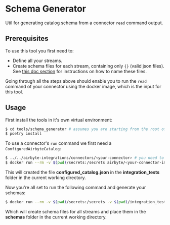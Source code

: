 # Schema Generator

Util for generating catalog schema from a connector `read` command output.

## Prerequisites

To use this tool you first need to:

- Define all your streams.
- Create schema files for each stream, containing only `{}` (valid json files). See
  [this doc section](https://docs.airbyte.com/connector-development/cdk-python/schemas#static-schemas)
  for instructions on how to name these files.

Going through all the steps above should enable you to run the `read` command of your connector
using the docker image, which is the input for this tool.

## Usage

First install the tools in it's own virtual environment:

```bash
$ cd tools/schema_generator # assumes you are starting from the root of the Airbyte project.
$ poetry install
```

To use a connector's `run` command we first need a `ConfiguredAirbyteCatalog`:

```bash
$ ../../airbyte-integrations/connectors/<your-connector> # you need to use the tool at the root folder of a connector
$ docker run --rm -v $(pwd)/secrets:/secrets airbyte/<your-connector-image-name>:dev discover --config /secrets/config.json | schema_generator --configure-catalog
```

This will created the file **configured_catalog.json** in the **integration_tests** folder in the
current working directory.

Now you're all set to run the following command and generate your schemas:

```bash
$ docker run --rm -v $(pwd)/secrets:/secrets -v $(pwd)/integration_tests:/integration_tests airbyte/<your-connector-image-name>:dev read --config /secrets/config.json --catalog /integration_tests/configured_catalog.json | schema_generator --infer-schemas
```

Which will create schema files for all streams and place them in the **schemas** folder in the
current working directory.
